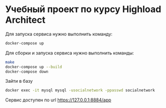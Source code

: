 # Учебный проект по курсу Highload Architect

Для запуска сервиса нужно выполнить команду:

```bash
docker-compose up
```

Для сборки и запуска сервиса нужно выполнить команды:

```bash
make
docker-compose up --build
docker-compose down
```

Зайти в базу

```bash
docker exec -it mysql mysql -usocialnetwork -ppasswd socialnetwork
```

Сервис доступен по url https://127.0.0.1:8884/app
